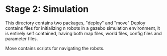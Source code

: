 # Stage 2: Simulation

This directory contains two packages, "deploy" and "move" Deploy contains files for initializing n robots in a gazebo simulation environment, it is entirely self contained, having both map files, world files, config files and parameter files.

Move contains scripts for navigating the robots.
